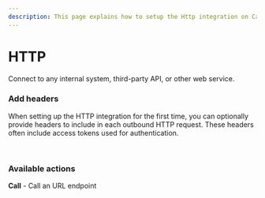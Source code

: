 ```yaml
---
description: This page explains how to setup the Http integration on Cargo.
---
```


# HTTP

Connect to any internal system, third-party API, or other web service.



### Add headers

When setting up the HTTP integration for the first time, you can optionally provide headers to include in each outbound HTTP request. These headers often include access tokens used for authentication.

<figure><img src="../../.gitbook/assets/Capture d’écran 2023-04-10 à 17.54.04.png" alt=""><figcaption></figcaption></figure>

### Available actions

**Call** - Call an URL endpoint
